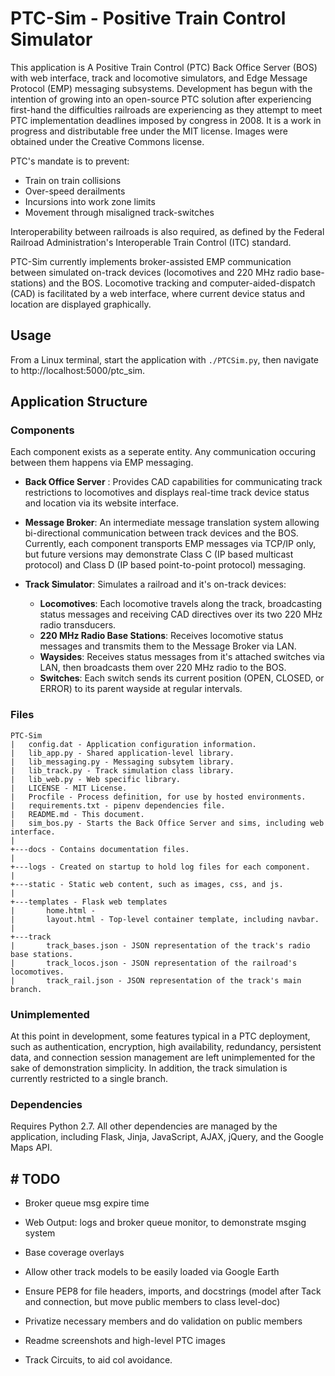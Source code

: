 # PTC-Sim - Positive Train Control Simulator

This application is A Positive Train Control (PTC) Back Office Server (BOS) with web interface, track and locomotive simulators, and Edge Message Protocol (EMP) messaging subsystems. Development has begun with the intention of growing into an open-source PTC solution after experiencing first-hand the difficulties railroads are experiencing as they attempt to meet PTC implementation deadlines imposed by congress in 2008. It is a work in progress and distributable free under the MIT license. Images were obtained under the Creative Commons license.

PTC's mandate is to prevent:

* Train on train collisions
* Over-speed derailments
* Incursions into work zone limits
* Movement through misaligned track-switches
  
Interoperability between railroads is also required, as defined by the Federal Railroad Administration's Interoperable Train Control (ITC) standard.

PTC-Sim currently implements broker-assisted EMP communication between simulated on-track devices (locomotives and 220 MHz radio base-stations) and the BOS. Locomotive tracking and computer-aided-dispatch (CAD) is facilitated by a web interface, where current device status and location are displayed graphically.

## Usage

From a Linux terminal, start the application with `./PTCSim.py`, then navigate to http://localhost:5000/ptc_sim.
  
## Application Structure

### Components

Each component exists as a seperate entity. Any communication occuring between them happens via EMP messaging.

* **Back Office Server** : Provides CAD capabilities for communicating track restrictions to locomotives and displays real-time track device status and location via its website interface.

* **Message Broker**: An intermediate message translation system allowing bi-directional communication between track devices and the BOS.  Currently, each component transports EMP messages via TCP/IP only, but future versions may demonstrate Class C (IP based multicast protocol) and Class D (IP based point-to-point protocol) messaging.

* **Track Simulator**: Simulates a railroad and it's on-track devices:  
  * **Locomotives**:  Each locomotive travels along the track, broadcasting status messages and receiving CAD directives over its two 220 MHz radio transducers.
  * **220 MHz Radio Base Stations**: Receives locomotive status messages and transmits them to the Message Broker via LAN.
  * **Waysides**: Receives status messages from it's attached switches via LAN, then broadcasts them over 220 MHz radio to the BOS.
  * **Switches**: Each switch sends its current position (OPEN, CLOSED, or ERROR) to its parent wayside at regular intervals.

### Files

```
PTC-Sim
|   config.dat - Application configuration information.
|   lib_app.py - Shared application-level library.
|   lib_messaging.py - Messaging subsytem library.  
|   lib_track.py - Track simulation class library.
|   lib_web.py - Web specific library.
|   LICENSE - MIT License.
|   Procfile - Process definition, for use by hosted environments.
|   requirements.txt - pipenv dependencies file.
|   README.md - This document.
|   sim_bos.py - Starts the Back Office Server and sims, including web interface.
|
+---docs - Contains documentation files.
|
+---logs - Created on startup to hold log files for each component.
|
+---static - Static web content, such as images, css, and js.
|
+---templates - Flask web templates
|       home.html -
|       layout.html - Top-level container template, including navbar.
|
+---track
|       track_bases.json - JSON representation of the track's radio base stations.
|       track_locos.json - JSON representation of the railroad's locomotives.
|       track_rail.json - JSON representation of the track's main branch.
```

### Unimplemented

At this point in development, some features typical in a PTC deployment, such as authentication, encryption, high availability, redundancy, persistent data, and connection session management are left unimplemented for the sake of demonstration simplicity. In addition, the track simulation is currently restricted to a single branch.

### Dependencies

Requires Python 2.7. All other dependencies are managed by the application, including Flask, Jinja, JavaScript, AJAX, jQuery, and the Google Maps API.

## # TODO

* Broker queue msg expire time
* Web Output: logs and broker queue monitor, to demonstrate msging system
* Base coverage overlays
  
* Allow other track models to be easily loaded via Google Earth
* Ensure PEP8 for file headers, imports, and docstrings (model after Tack and connection, but move public members to class level-doc)  
* Privatize necessary members and do validation on public members
* Readme screenshots and high-level PTC images
* Track Circuits, to aid col avoidance.